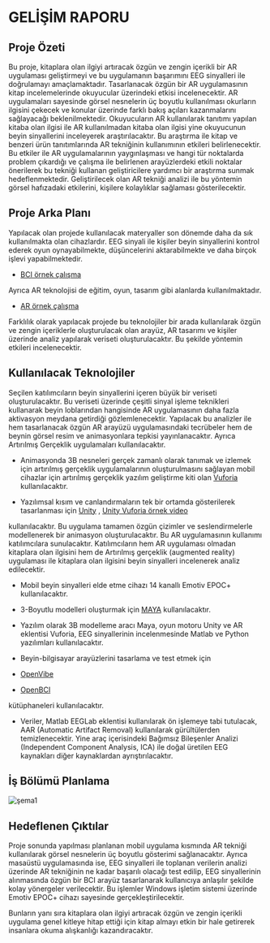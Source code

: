 # GELİŞİM RAPORU

## Proje Özeti

Bu proje, kitaplara olan ilgiyi artıracak özgün ve zengin içerikli bir AR uygulaması geliştirmeyi ve bu uygulamanın başarımını EEG sinyalleri ile doğrulamayı amaçlamaktadır. Tasarlanacak özgün bir AR uygulamasının kitap incelemelerinde okuyucular üzerindeki etkisi incelenecektir. AR uygulamaları sayesinde görsel nesnelerin üç boyutlu kullanılması okurların ilgisini çekecek ve konular üzerinde farklı bakış açıları kazanmalarını sağlayacağı beklenilmektedir. Okuyucuların AR kullanılarak tanıtımı yapılan kitaba olan ilgisi ile AR kullanılmadan kitaba olan ilgisi yine okuyucunun beyin sinyallerini inceleyerek araştırılacaktır. Bu araştırma ile kitap ve benzeri ürün tanıtımlarında AR tekniğinin kullanımının etkileri belirlenecektir. Bu etkiler ile AR uygulamalarının yaygınlaşması ve hangi tür noktalarda problem çıkardığı ve çalışma ile belirlenen arayüzlerdeki etkili noktalar önerilerek bu tekniği kullanan geliştiricilere yardımcı bir araştırma sunmak hedeflenmektedir. Geliştirilecek olan AR tekniği analizi ile bu yöntemin görsel hafızadaki etkilerini, kişilere kolaylıklar sağlaması gösterilecektir.    



## Proje Arka Planı

Yapılacak olan projede kullanılacak materyaller son dönemde daha da sık kullanılmakta olan cihazlardır. EEG sinyali ile kişiler beyin sinyallerini kontrol ederek oyun oynayabilmekte, düşüncelerini aktarabilmekte ve daha birçok işlevi yapabilmektedir. 
- [BCI örnek çalışma](https://www.youtube.com/watch?v=D9ADeXGBdJ0)

Ayrıca AR teknolojisi de eğitim, oyun, tasarım gibi alanlarda kullanılmaktadır. 
- [AR örnek çalışma](https://www.youtube.com/watch?v=G7ZzMX771Ug)


Farklılık olarak  yapılacak projede bu teknolojiler bir arada  kullanılarak özgün ve zengin içeriklerle oluşturulacak olan arayüz, AR tasarımı ve kişiler üzerinde analiz yapılarak veriseti oluşturulacaktır. Bu şekilde yöntemin etkileri incelenecektir.

 

## Kullanılacak Teknolojiler

Seçilen katılımcıların beyin sinyallerini  içeren büyük bir veriseti oluşturulacaktır. Bu veriseti üzerinde çeşitli sinyal işleme teknikleri kullanarak beyin loblarından hangisinde AR uygulamasının daha fazla aktivasyon meydana getirdiği gözlemlenecektir. Yapılacak bu analizler ile hem tasarlanacak özgün AR arayüzü uygulamasındaki tecrübeler hem de beynin görsel resim ve animasyonlara tepkisi yayınlanacaktır. Ayrıca Artırılmış Gerçeklik uygulamaları kullanılacaktır. 

- Animasyonda 3B nesneleri gerçek zamanlı olarak tanımak ve izlemek için artırılmış gerçeklik uygulamalarının oluşturulmasını sağlayan mobil cihazlar için artırılmış gerçeklik yazılım geliştirme kiti olan [Vuforia](https://developer.vuforia.com) kullanılacaktır. 

- Yazılımsal kısım ve canlandırmaların tek bir ortamda gösterilerek tasarlanması için [Unity](https://unity.com) , [Unity Vuforia örnek video](https://www.youtube.com/watch?v=MtiUx_szKbI)

kullanılacaktır. Bu uygulama tamamen özgün çizimler ve seslendirmelerle modellenerek bir animasyon oluşturulacaktır. Bu AR uygulamasının kullanımı katılımcılara sunulacaktır. Katılımcıların hem AR uygulaması olmadan kitaplara olan ilgisini hem de Artırılmış gerçeklik (augmented reality) uygulaması ile kitaplara olan ilgisini beyin sinyalleri incelenerek analiz edilecektir.

- Mobil beyin sinyalleri elde etme cihazı 14 kanallı Emotiv EPOC+ kullanılacaktır. 

- 3-Boyutlu modelleri oluşturmak için [MAYA](https://www.autodesk.com.tr/products/maya/overview) kullanılacaktır.

- Yazılım olarak 3B modelleme aracı Maya, oyun motoru Unity ve AR eklentisi Vuforia, EEG sinyallerinin incelenmesinde Matlab ve Python yazılımları kullanılacaktır.

- Beyin-bilgisayar arayüzlerini tasarlama ve test etmek için 

- [OpenVibe](http://openvibe.inria.fr)
- [OpenBCI](https://openbci.com)

kütüphaneleri kullanılacaktır.

- Veriler, Matlab EEGLab eklentisi kullanılarak ön işlemeye tabi tutulacak, AAR (Automatic Artifact Removal) kullanılarak gürültülerden temizlenecektir. Yine araç içerisindeki Bağımsız Bileşenler Analizi (Independent Component Analysis, ICA) ile doğal üretilen EEG kaynakları diğer kaynaklardan ayrıştırılacaktır.



## İş Bölümü Planlama

![şema1](https://i.hizliresim.com/h2qJ9h.png)



## Hedeflenen Çıktılar

Proje sonunda yapılması planlanan mobil uygulama kısmında AR tekniği kullanılarak görsel nesnelerin üç boyutlu gösterimi sağlanacaktır. Ayrıca masaüstü uygulamasında ise, EEG sinyalleri ile toplanan verilerin analizi üzerinde AR tekniğinin ne kadar başarılı olacağı test edilip, EEG sinyallerinin alınmasında özgün bir BCI arayüz tasarlanarak kullanıcıya anlaşılır şekilde kolay yönergeler verilecektir. Bu işlemler Windows işletim sistemi üzerinde   Emotiv EPOC+ cihazı sayesinde gerçekleştirilecektir.

Bunların yanı sıra kitaplara olan ilgiyi artıracak özgün ve zengin içerikli uygulama genel kitleye hitap ettiği için kitap almayı etkin bir hale getirerek insanlara okuma alışkanlığı kazandıracaktır.





